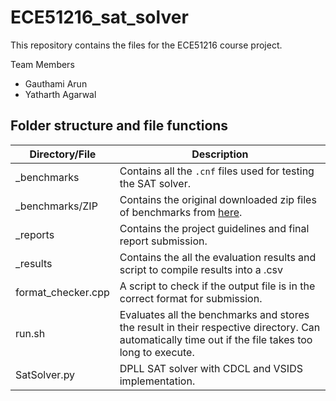 # ECE51216_sat_solver

This repository contains the files for the ECE51216 course project.

Team Members

- Gauthami Arun
- Yatharth Agarwal

## Folder structure and file functions

| Directory/File     | Description                                                                                                  |
|--------------------|--------------------------------------------------------------------------------------------------------------|
| _benchmarks        | Contains all the `.cnf` files used for testing the SAT solver.                                               |
| _benchmarks/ZIP    | Contains the original downloaded zip files of benchmarks from [here](https://www.cs.ubc.ca/~hoos/SATLIB/benchm.html). |
| _reports           | Contains the project guidelines and final report submission.                                                  |
| _results         | Contains the all the evaluation results and script to compile results into a .csv|
| format_checker.cpp | A script to check if the output file is in the correct format for submission.                                |
| run.sh             | Evaluates all the benchmarks and stores the result in their respective directory. Can automatically time out if the file takes too long to execute. |
| SatSolver.py       | DPLL SAT solver with CDCL and VSIDS implementation.                                                          |
